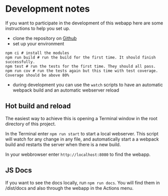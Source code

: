 # Development notes

If you want to participate in the development of this webapp here are some instructions to help you set up.

* clone the repository on [Github](https://github.com/bartificer/xkpasswd-js)
* set up your environment
```shell
npm ci # install the modules
npm run build # run the build for the first time. It should finish successfully.
npm test # run the tests for the first time. They should all pass.
npm run cov # run the tests again but this time with test coverage. Coverage should be above 80%
```
* during development you can use the `watch` scripts to have an automatic webpack build and an automatic webserver reload

## Hot build and reload

The easiest way to achieve this is opening a Terminal window in the root directory of this project.

In the Terminal enter `npm run start` to start a local webserver.
This script will watch for any change in any file, and automatically start a
a webpack build and restarts the server when there is a new build.

In your webbrowser enter `http://localhost:8080` to find the webapp.

## JS Docs

If you want to see the docs locally, run `npm run docs`.
You will find them in /dist/docs and also through the webapp in the Actions menu.
